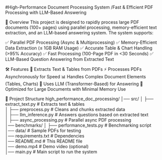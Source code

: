 #High-Performance Document Processing System
/Fast & Efficient PDF Processing with LLM-Based Answering

📖 Overview
This project is designed to rapidly process large PDF documents (100+ pages) using parallel processing, memory-efficient text extraction, and an LLM-based answering system. The system supports:

✅ Parallel PDF Processing (Async & Multiprocessing)
✅ Memory-Efficient Data Extraction (≤ 1GB RAM Usage)
✅ Accurate Table & Chart Handling (>95% Accuracy)
✅ Fast Processing (100-Page PDF in <30 Seconds)
✅ LLM-Based Question Answering from Extracted Text

🛠️ Features
📄 Extracts Text & Tables from PDFs
⚡ Processes PDFs Asynchronously for Speed
📊 Handles Complex Document Elements (Tables, Charts)
🤖 Uses LLM (Transformer-Based) for Answering
🔎 Optimized for Large Documents with Minimal Memory Use

📂 Project Structure
high_performance_doc_processing/
│── src/
│   ├── extract_text.py        # Extracts text & tables  
│   ├── preprocess.py          # Cleans and chunks extracted data  
│   ├── llm_inference.py       # Answers questions based on extracted text  
│   ├── async_processing.py    # Parallel async PDF processing  
│── benchmarks/
│   ├── performance_tests.py   # Benchmarking script  
│── data/                      # Sample PDFs for testing  
│── requirements.txt           # Dependencies  
│── README.md                  # This README file  
│── demo.mp4                   # Demo video (optional)  
│── main.py                    # Main script to run the system  

    
  
